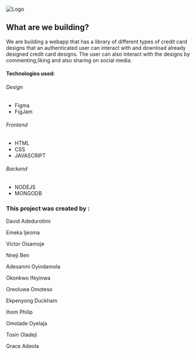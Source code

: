 

![Logo](https://user-images.githubusercontent.com/64624808/183252953-2a88be9a-10a8-4864-876c-8d839fea3480.png)


## What are we building?
We are building a webapp that has a library of different types of credit card designs that an authenticated user can interact with and download already designed credit card designs. The user can also interact with the designs by commenting,liking and also sharing on social media.

#### Technologies used:
###### Design
* Figma
* FigJam

###### Frontend
* HTML
* CSS
* JAVASCRIPT

###### Backend
* NODEJS
* MONGODB


### This project was created by :

David Adedurotimi

Emeka Ijeoma 

Victor Oisamoje

Nneji Ben

Adesanmi Oyindamola

Okonkwo Ifeyinwa

Oreoluwa Omoteso

Ekpenyong Duckham

Ihom Philip

Omolade Oyelaja

Tosin Oladeji

Grace Adeola

